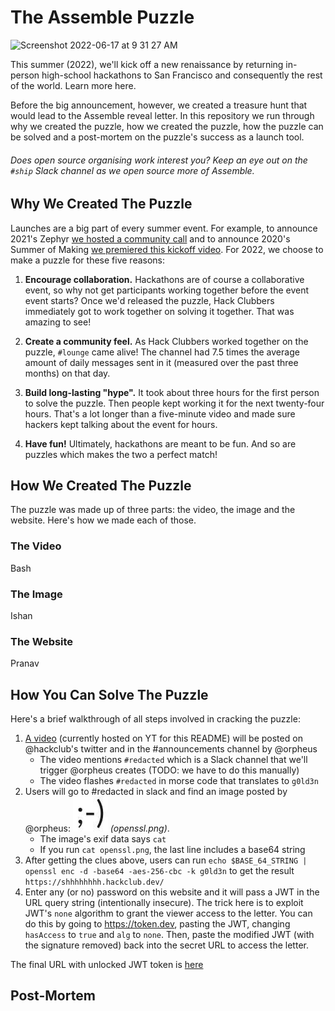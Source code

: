 # The Assemble Puzzle

<img width="1109" alt="Screenshot 2022-06-17 at 9 31 27 AM" src="https://user-images.githubusercontent.com/39828164/174321304-c79edc6f-6e9f-437f-b154-eadc86a52047.png">

This summer (2022), we'll kick off a new renaissance by returning in-person high-school hackathons to San Francisco and consequently the rest of the world. Learn more here.

Before the big announcement, however, we created a treasure hunt that would lead to the Assemble reveal letter. In this repository we run through why we created the puzzle, how we created the puzzle, how the puzzle can be solved and a post-mortem on the puzzle's success as a launch tool.

###### Does open source organising work interest you? Keep an eye out on the `#ship` Slack channel as we open source more of Assemble.

## Why We Created The Puzzle

Launches are a big part of every summer event. For example, to announce 2021's Zephyr [we hosted a community call](https://youtu.be/wQebTjTyF7M) and to announce 2020's Summer of Making [we premiered this kickoff video](https://www.youtube.com/watch?v=aDxMvyTbFl8). For 2022, we choose to make a puzzle for these five reasons:

1. **Encourage collaboration.** Hackathons are of course a collaborative event, so why not get participants working together before the event event starts? Once we'd released the puzzle, Hack Clubbers immediately got to work together on solving it together. That was amazing to see!

2. **Create a community feel.** As Hack Clubbers worked together on the puzzle, `#lounge` came alive! The channel had 7.5 times the average amount of daily messages sent in it (measured over the past three months) on that day.

3. **Build long-lasting "hype".** It took about three hours for the first person to solve the puzzle. Then people kept working it for the next twenty-four hours. That's a lot longer than a five-minute video and made sure hackers kept talking about the event for hours.

4. **Have fun!** Ultimately, hackathons are meant to be fun. And so are puzzles which makes the two a perfect match!

## How We Created The Puzzle

The puzzle was made up of three parts: the video, the image and the website. Here's how we made each of those.

### The Video

Bash

### The Image

Ishan

### The Website

Pranav

## How You Can Solve The Puzzle

Here's a brief walkthrough of all steps involved in cracking the puzzle:

1. [A video](https://www.youtube.com/watch?v=QDrtD3UMA-s) (currently hosted on YT for this README) will be posted on @hackclub's twitter and in the #announcements channel by @orpheus
    - The video mentions `#redacted` which is a Slack channel that we'll trigger @orpheus creates (TODO: we have to do this manually)
    - The video flashes `#redacted` in morse code that translates to `g0ld3n`
1. Users will go to #redacted in slack and find an image posted by @orpheus: ![](assets/openssl.png) _(openssl.png)_.
    - The image's exif data says `cat`
    - If you run `cat openssl.png`, the last line includes a base64 string
1. After getting the clues above, users can run `echo $BASE_64_STRING | openssl enc -d -base64 -aes-256-cbc -k g0ld3n` to get the result `https://shhhhhhhh.hackclub.dev/`
1. Enter any (or no) password on this website and it will pass a JWT in the URL query string (intentionally insecure). The trick here is to exploit JWT's `none` algorithm to grant the viewer access to the letter. You can do this by going to https://token.dev, pasting the JWT, changing `hasAccess` to `true` and `alg` to `none`. Then, paste the modified JWT (with the signature removed) back into the secret URL to access the letter.

The final URL with unlocked JWT token is [here](https://shhhhhhhh.hackclub.dev/secret?jwt=eyJhbGciOiJub25lIiwidHlwIjoiSldUIn0.eyJoYXNBY2Nlc3MiOnRydWUsImlhdCI6MTY1NTMxODI5NH0)

## Post-Mortem
